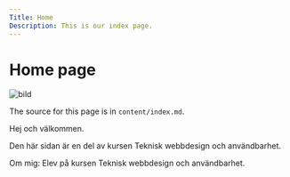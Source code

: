 ```yaml
---
Title: Home
Description: This is our index page.
---
```


Home page
==========================
![bild](https://avatars.githubusercontent.com/u/116902856?v=4)

The source for this page is in `content/index.md`.

Hej och välkommen.

Den här sidan är en del av kursen Teknisk webbdesign och användbarhet.

Om mig:
Elev på kursen Teknisk webbdesign och användbarhet.